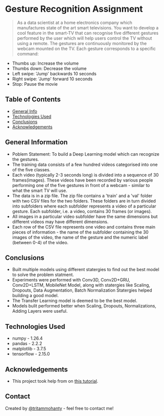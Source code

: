 # Gesture Recognition Assignment
> As a data scientist at a home electronics company which manufactures state of the art smart televisions. You want to develop a cool feature in the smart-TV that can recognise five different gestures performed by the user which will help users control the TV without using a remote. The gestures are continuously monitored by the webcam mounted on the TV. Each gesture corresponds to a specific command:
- Thumbs up:  Increase the volume
- Thumbs down: Decrease the volume
- Left swipe: 'Jump' backwards 10 seconds
- Right swipe: 'Jump' forward 10 seconds  
- Stop: Pause the movie

## Table of Contents
* [General Info](#general-information)
* [Technologies Used](#technologies-used)
* [Conclusions](#conclusions)
* [Acknowledgements](#acknowledgements)

<!-- You can include any other section that is pertinent to your problem -->

## General Information
- Poblem Statement: To build a Deep Learning model which can recognize the gestures. 
- The training data consists of a few hundred videos categorised into one of the five classes. 
- Each video (typically 2-3 seconds long) is divided into a sequence of 30 frames(images). These videos have been recorded by various people performing one of the five gestures in front of a webcam - similar to what the smart TV will use. 
- The data is in a zip file. The zip file contains a 'train' and a 'val' folder with two CSV files for the two folders. These folders are in turn divided into subfolders where each subfolder represents a video of a particular gesture. Each subfolder, i.e. a video, contains 30 frames (or images).
- All images in a particular video subfolder have the same dimensions but different videos may have different dimensions. 
- Each row of the CSV file represents one video and contains three main pieces of information - the name of the subfolder containing the 30 images of the video, the name of the gesture and the numeric label (between 0-4) of the video.

<!-- You don't have to answer all the questions - just the ones relevant to your project. -->

## Conclusions
- Built multiple models using different statergies to find out the best model to solve the problem statment.
- Experiments were performed with Conv3D, Conv2D+GRU, Conv2D+LSTM, MobileNet Model, along with statergies like Scaling, Dropouts, Data Augmentation, Batch Normalization Statergies helped building a good model.
- The Transfer Learning model is deemed to be the best model.
- Models bulit performed better when Scaling, Dropouts, Normalizations, Adding Layers were useful.

<!-- You don't have to answer all the questions - just the ones relevant to your project. -->

## Technologies Used
- numpy - 1.26.4
- pandas - 2.2.2
- matplotlib - 3.7.5
- tensorflow - 2.15.0

<!-- As the libraries versions keep on changing, it is recommended to mention the version of library used in this project -->

## Acknowledgements
- This project took help from on [this tutorial](https://www.tensorflow.org/tutorials/images/classification).

## Contact
Created by [@tritammohanty](https://github.com/tritammohanty) - feel free to contact me!

<!-- Optional -->
<!-- ## License -->
<!-- This project is open source and available under the [... License](). -->

<!-- You don't have to include all sections - just the one's relevant to your project -->
